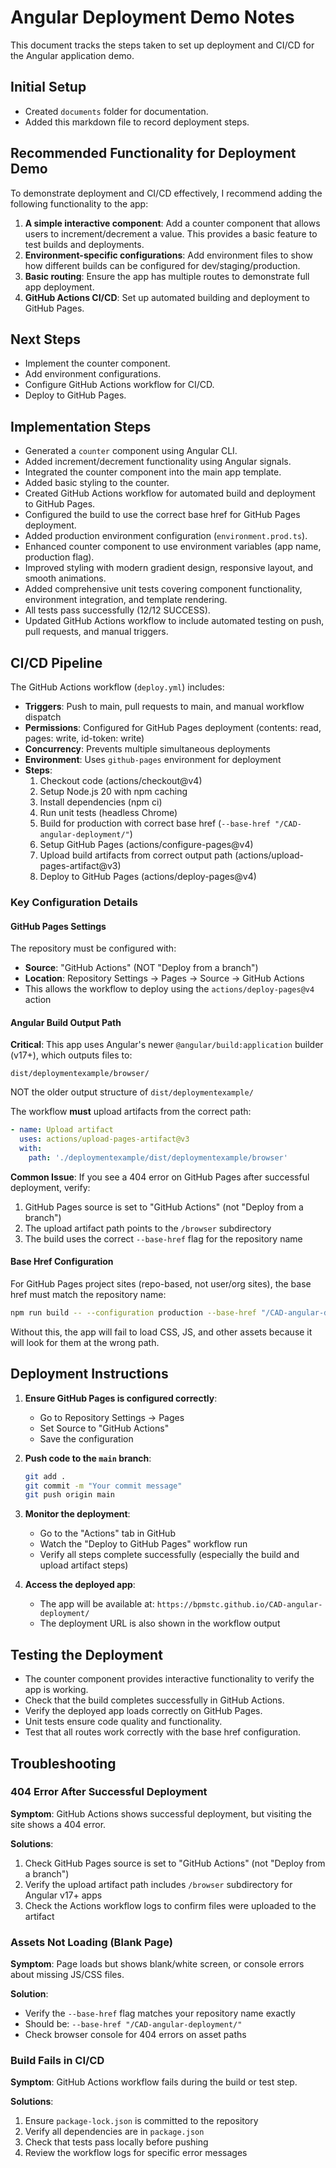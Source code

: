 # Angular Deployment Demo Notes

This document tracks the steps taken to set up deployment and CI/CD for the Angular application demo.

## Initial Setup
- Created `documents` folder for documentation.
- Added this markdown file to record deployment steps.

## Recommended Functionality for Deployment Demo
To demonstrate deployment and CI/CD effectively, I recommend adding the following functionality to the app:
1. **A simple interactive component**: Add a counter component that allows users to increment/decrement a value. This provides a basic feature to test builds and deployments.
2. **Environment-specific configurations**: Add environment files to show how different builds can be configured for dev/staging/production.
3. **Basic routing**: Ensure the app has multiple routes to demonstrate full app deployment.
4. **GitHub Actions CI/CD**: Set up automated building and deployment to GitHub Pages.

## Next Steps
- Implement the counter component.
- Add environment configurations.
- Configure GitHub Actions workflow for CI/CD.
- Deploy to GitHub Pages.

## Implementation Steps
- Generated a `counter` component using Angular CLI.
- Added increment/decrement functionality using Angular signals.
- Integrated the counter component into the main app template.
- Added basic styling to the counter.
- Created GitHub Actions workflow for automated build and deployment to GitHub Pages.
- Configured the build to use the correct base href for GitHub Pages deployment.
- Added production environment configuration (`environment.prod.ts`).
- Enhanced counter component to use environment variables (app name, production flag).
- Improved styling with modern gradient design, responsive layout, and smooth animations.
- Added comprehensive unit tests covering component functionality, environment integration, and template rendering.
- All tests pass successfully (12/12 SUCCESS).
- Updated GitHub Actions workflow to include automated testing on push, pull requests, and manual triggers.

## CI/CD Pipeline
The GitHub Actions workflow (`deploy.yml`) includes:
- **Triggers**: Push to main, pull requests to main, and manual workflow dispatch
- **Permissions**: Configured for GitHub Pages deployment (contents: read, pages: write, id-token: write)
- **Concurrency**: Prevents multiple simultaneous deployments
- **Environment**: Uses `github-pages` environment for deployment
- **Steps**:
  1. Checkout code (actions/checkout@v4)
  2. Setup Node.js 20 with npm caching
  3. Install dependencies (npm ci)
  4. Run unit tests (headless Chrome)
  5. Build for production with correct base href (`--base-href "/CAD-angular-deployment/"`)
  6. Setup GitHub Pages (actions/configure-pages@v4)
  7. Upload build artifacts from correct output path (actions/upload-pages-artifact@v3)
  8. Deploy to GitHub Pages (actions/deploy-pages@v4)

### Key Configuration Details

#### GitHub Pages Settings

The repository must be configured with:

- **Source**: "GitHub Actions" (NOT "Deploy from a branch")
- **Location**: Repository Settings → Pages → Source → GitHub Actions
- This allows the workflow to deploy using the `actions/deploy-pages@v4` action

#### Angular Build Output Path

**Critical**: This app uses Angular's newer `@angular/build:application` builder (v17+), which outputs files to:

```text
dist/deploymentexample/browser/
```

NOT the older output structure of `dist/deploymentexample/`

The workflow **must** upload artifacts from the correct path:

```yaml
- name: Upload artifact
  uses: actions/upload-pages-artifact@v3
  with:
    path: './deploymentexample/dist/deploymentexample/browser'
```

**Common Issue**: If you see a 404 error on GitHub Pages after successful deployment, verify:

1. GitHub Pages source is set to "GitHub Actions" (not "Deploy from a branch")
2. The upload artifact path points to the `/browser` subdirectory
3. The build uses the correct `--base-href` flag for the repository name

#### Base Href Configuration

For GitHub Pages project sites (repo-based, not user/org sites), the base href must match the repository name:

```bash
npm run build -- --configuration production --base-href "/CAD-angular-deployment/"
```

Without this, the app will fail to load CSS, JS, and other assets because it will look for them at the wrong path.

## Deployment Instructions

1. **Ensure GitHub Pages is configured correctly**:
   - Go to Repository Settings → Pages
   - Set Source to "GitHub Actions"
   - Save the configuration

2. **Push code to the `main` branch**:

   ```bash
   git add .
   git commit -m "Your commit message"
   git push origin main
   ```

3. **Monitor the deployment**:
   - Go to the "Actions" tab in GitHub
   - Watch the "Deploy to GitHub Pages" workflow run
   - Verify all steps complete successfully (especially the build and upload artifact steps)

4. **Access the deployed app**:
   - The app will be available at: `https://bpmstc.github.io/CAD-angular-deployment/`
   - The deployment URL is also shown in the workflow output

## Testing the Deployment

- The counter component provides interactive functionality to verify the app is working.
- Check that the build completes successfully in GitHub Actions.
- Verify the deployed app loads correctly on GitHub Pages.
- Unit tests ensure code quality and functionality.
- Test that all routes work correctly with the base href configuration.

## Troubleshooting

### 404 Error After Successful Deployment

**Symptom**: GitHub Actions shows successful deployment, but visiting the site shows a 404 error.

**Solutions**:

1. Check GitHub Pages source is set to "GitHub Actions" (not "Deploy from a branch")
2. Verify the upload artifact path includes `/browser` subdirectory for Angular v17+ apps
3. Check the Actions workflow logs to confirm files were uploaded to the artifact

### Assets Not Loading (Blank Page)

**Symptom**: Page loads but shows blank/white screen, or console errors about missing JS/CSS files.

**Solution**:

- Verify the `--base-href` flag matches your repository name exactly
- Should be: `--base-href "/CAD-angular-deployment/"`
- Check browser console for 404 errors on asset paths

### Build Fails in CI/CD

**Symptom**: GitHub Actions workflow fails during the build or test step.

**Solutions**:

1. Ensure `package-lock.json` is committed to the repository
2. Verify all dependencies are in `package.json`
3. Check that tests pass locally before pushing
4. Review the workflow logs for specific error messages
